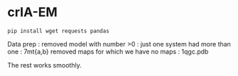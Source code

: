 # crIA-EM

```shell
pip install wget requests pandas
```

Data prep : 
removed model with number >0 : just one system had more than one : 7mt{a,b}
removed maps for which we have no maps : 1qgc.pdb

The rest works smoothly.